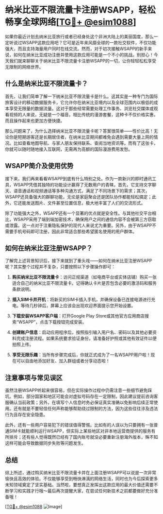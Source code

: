 # 纳米比亚不限流量卡注册WSAPP，轻松畅享全球网络[[TG💪+ @esim1088](https://t.me/s/esim1088)]

如果你最近计划去纳米比亚旅行或者已经身处这个非洲大陆上的美丽国度，那么一定听说过WSAPP这款应用吧？它可是近年来风靡全球的一款社交软件，不仅功能强大，而且支持海量用户同时在线交流。然而，对于初次接触WSAPP的新手来说，如何在纳米比亚成功注册并使用这款应用可能是一个不小的挑战。别担心！今天我们就来聊聊关于纳米比亚不限流量卡注册WSAPP的一切，让你轻轻松松享受无限制的网络世界。

## 什么是纳米比亚不限流量卡？

首先，让我们简单了解一下纳米比亚不限流量卡是什么。这其实是一种专门为国际旅客设计的移动数据服务卡，它允许你在纳米比亚境内以及全球范围内以极低的成本享受无限量的数据流量。这对于那些经常需要处理工作事务、浏览社交媒体或观看视频的人来说，无疑是一个福音。相比传统的漫游套餐，这种卡不仅价格实惠，而且操作起来也更加方便快捷。

那么问题来了，为什么选择纳米比亚不限流量卡呢？答案很简单——性价比高！无论你是短期游客还是长期居住者，在纳米比亚期间都难免会遇到需要大量上网的情况。比如查看地图导航、与家人朋友保持联系、查阅当地资讯等。而有了这张卡，你就可以随时随地接入互联网，无需再为高额的国际漫游费用发愁。

## WSAPP简介及使用优势

接下来，我们再来看看WSAPP到底有什么特别之处。作为一款新兴的即时通讯工具，WSAPP凭借其独特的功能设计赢得了无数用户的青睐。首先，它支持文字聊天、语音通话和视频通话等多种沟通方式，满足了不同场景下的需求；其次，WSAPP还具备强大的群聊功能，无论是家庭聚会还是团队协作都能轻松搞定；此外，它还能发送图片、文件甚至位置信息，极大地丰富了人们的交流形式。

除了功能强大之外，WSAPP还有一个显著的优点就是安全性。与其他社交平台相比，WSAPP采用了端到端加密技术，确保用户之间的通信内容不会被第三方窃取或泄露。这一点对于注重隐私保护的现代人来说尤为重要。另外，由于WSAPP不需要手机号码即可注册，因此非常适合那些希望匿名使用的用户群体。

## 如何在纳米比亚注册WSAPP？

了解完上述背景知识后，接下来就到了重头戏——如何在纳米比亚注册WSAPP呢？其实整个过程并不复杂，只要按照以下步骤操作即可：

1. **购买纳米比亚不限流量卡**：访问正规渠道（如电商平台或实体店铺）购买一张适合自己的纳米比亚不限流量卡。记得确认卡片是否包含必要的激活码和服务条款说明。

2. **插入SIM卡并开机**：将新买的SIM卡插入手机，并确保设备已连接电源进行充电。等待几秒钟后，屏幕上应该会出现欢迎界面提示您开始设置。

3. **下载安装WSAPP客户端**：打开Google Play Store或其他官方应用商店搜索“WSAPP”，点击下载按钮完成安装。

4. **创建账户信息**：启动应用程序后，按照指引输入用户名、密码以及其他必要资料完成注册流程。如果系统要求验证身份，请准备好护照或其他有效证件以便拍照上传。

5. **享受无限乐趣**：当所有步骤完成后，你就正式成为了一名WSAPP用户啦！现在可以自由地添加好友、加入群组或者分享动态啦！

## 注意事项与常见误区

虽然注册WSAPP听起来很容易，但在实际操作过程中仍需注意一些细节避免踩坑。例如，部分国家和地区可能会对虚拟号码存在一定限制，因此建议提前咨询客服确认当前政策；另外，在填写个人信息时务必保证真实准确以免影响后续正常使用。还有就是不要轻信任何声称能够帮助绕过限制的方法，因为这些往往涉及违法行为且存在安全隐患。

此外，还有一些用户容易犯下的错误值得警惕。比如有的人误以为只要拥有一张普通SIM卡就能顺利运行WSAPP，但实际上某些地区对非本地运营商提供的服务有所排斥；还有些人觉得既然已经有了国内账号就没必要重新注册海外版本，殊不知这样可能会导致数据同步失败等问题发生。

## 总结

综上所述，通过购买纳米比亚不限流量卡并在上面注册WSAPP可以说是一次非常愉快且高效的体验。不仅能够享受到畅快淋漓的网络生活，同时也为今后探索更多未知领域奠定了坚实基础。当然啦，要想真正发挥出这款应用的最大价值还需要不断学习和实践才行哦～最后再次提醒大家，在尝试任何新技术之前都要做好充分准备哦！

[[TG💪+ @esim1088](https://t.me/s/esim1088) ![Image](https://i.postimg.cc/4NQfJmqS/Snipaste-2025-05-13-00-14-12.png)]
